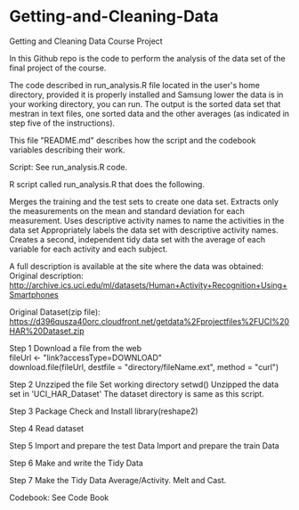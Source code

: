 Getting-and-Cleaning-Data
=========================

Getting and Cleaning Data Course Project

In this Github repo is the code to perform the analysis of the data set of the final project of the course. 



The code described in run_analysis.R file located in the user's home directory, provided it is properly installed and Samsung lower the data is in your working directory, you can run. 
The output is the sorted data set that mestran in text files, one sorted data and the other averages (as indicated in step five of the instructions). 

This file "README.md" describes how the script and the codebook variables describing their work. 

Script: See run_analysis.R code.

R script called run_analysis.R that does the following.

Merges the training and the test sets to create one data set.
Extracts only the measurements on the mean and standard deviation for each measurement.
Uses descriptive activity names to name the activities in the data set
Appropriately labels the data set with descriptive activity names.
Creates a second, independent tidy data set with the average of each variable for each activity and each subject.

A full description is available at the site where the data was obtained:
Original description: http://archive.ics.uci.edu/ml/datasets/Human+Activity+Recognition+Using+Smartphones

Original Dataset(zip file): 
https://d396qusza40orc.cloudfront.net/getdata%2Fprojectfiles%2FUCI%20HAR%20Dataset.zip 

Step 1
Download a file from the web  
fileUrl <- "link?accessType=DOWNLOAD"  
download.file(fileUrl, destfile = "directory/fileName.ext", method = "curl")  

Step 2 
 Unzziped the file
 Set working directory setwd() 
 Unzipped the data set in 'UCI_HAR_Dataset'
 The dataset directory is same as this script.  

Step 3
 Package Check and Install
 library(reshape2)

Step 4
 Read dataset

Step 5
 Import and prepare the test Data
 Import and prepare the train Data
 
Step 6
 Make and write the Tidy Data
 
Step 7
 Make the Tidy Data Average/Activity. Melt and Cast.
 
 

Codebook: See Code Book
